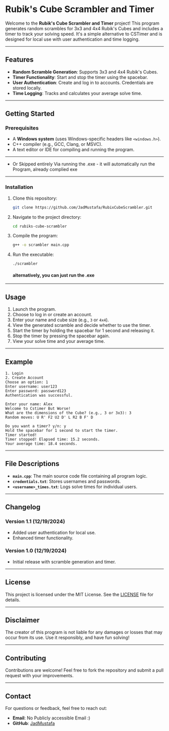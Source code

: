 # Rubik's Cube Scrambler and Timer

Welcome to the **Rubik's Cube Scrambler and Timer** project! This program generates random scrambles for 3x3 and 4x4 Rubik's Cubes and includes a timer to track your solving speed. It's a simple alternative to CSTimer and is designed for local use with user authentication and time logging.

---

## Features

- **Random Scramble Generation**: Supports 3x3 and 4x4 Rubik's Cubes.
- **Timer Functionality**: Start and stop the timer using the spacebar.
- **User Authentication**: Create and log in to accounts. Credentials are stored locally.
- **Time Logging**: Tracks and calculates your average solve time.

---

## Getting Started

### Prerequisites

- A **Windows system** (uses Windows-specific headers like `<windows.h>`).
- C++ compiler (e.g., GCC, Clang, or MSVC).
- A text editor or IDE for compiling and running the program.
---
- Or Skipped entirely Via running the .exe - it will automatically run the Program, already complied exe

---

### Installation

1. Clone this repository:
   ```bash
   git clone https://github.com/JadMustafa/RubixCubeScrambler.git
   ```
2. Navigate to the project directory:
   ```bash
   cd rubiks-cube-scrambler
   ```
3. Compile the program:
   ```bash
   g++ -o scrambler main.cpp
   ```
4. Run the executable:
   ```bash
   ./scrambler
   ```
   #### alternatively, you can just run the .exe 

---

## Usage

1. Launch the program.
2. Choose to log in or create an account.
3. Enter your name and cube size (e.g., `3` or `4x4`).
4. View the generated scramble and decide whether to use the timer.
5. Start the timer by holding the spacebar for 1 second and releasing it.
6. Stop the timer by pressing the spacebar again.
7. View your solve time and your average time.

---

## Example

```text
1. Login
2. Create Account
Choose an option: 1
Enter username: user123
Enter password: password123
Authentication was successful.

Enter your name: Alex
Welcome to Cstimer But Worse!
What are the dimensions of the Cube? (e.g., 3 or 3x3): 3
Random moves: U R' F2 U2 D' L R2 B F' D

Do you want a timer? y/n: y
Hold the spacebar for 1 second to start the timer.
Timer started!
Timer stopped! Elapsed time: 15.2 seconds.
Your average time: 18.4 seconds.
```

---

## File Descriptions

- **`main.cpp`**: The main source code file containing all program logic.
- **`credentials.txt`**: Stores usernames and passwords.
- **`<username>_times.txt`**: Logs solve times for individual users.

---

## Changelog

### Version 1.1 (12/19/2024)
- Added user authentication for local use.
- Enhanced timer functionality.

### Version 1.0 (12/19/2024)
- Initial release with scramble generation and timer.

---

## License

This project is licensed under the MIT License. See the [LICENSE](https://opensource.org/licenses/MIT) file for details.

---

## Disclaimer

The creator of this program is not liable for any damages or losses that may occur from its use. Use it responsibly, and have fun solving!

---

## Contributing

Contributions are welcome! Feel free to fork the repository and submit a pull request with your improvements.

---

## Contact

For questions or feedback, feel free to reach out:
- **Email**: No Publicly accessible Email :)
- **GitHub**: [JadMustafa](https://github.com/JadMustafa)

